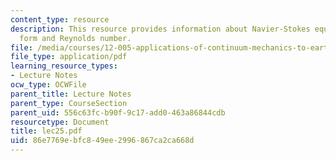 ```yaml
---
content_type: resource
description: This resource provides information about Navier-Stokes equation ? dimensional
  form and Reynolds number.
file: /media/courses/12-005-applications-of-continuum-mechanics-to-earth-atmospheric-and-planetary-sciences-spring-2006/86e7769ebfc849ee2996867ca2ca668d_lec25.pdf
file_type: application/pdf
learning_resource_types:
- Lecture Notes
ocw_type: OCWFile
parent_title: Lecture Notes
parent_type: CourseSection
parent_uid: 556c63fc-b90f-9c17-add0-463a86844cdb
resourcetype: Document
title: lec25.pdf
uid: 86e7769e-bfc8-49ee-2996-867ca2ca668d
---
```

